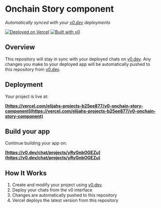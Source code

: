 # Onchain Story component

*Automatically synced with your [v0.dev](https://v0.dev) deployments*

[![Deployed on Vercel](https://img.shields.io/badge/Deployed%20on-Vercel-black?style=for-the-badge&logo=vercel)](https://vercel.com/elijahs-projects-b25ee877/v0-onchain-story-component)
[![Built with v0](https://img.shields.io/badge/Built%20with-v0.dev-black?style=for-the-badge)](https://v0.dev/chat/projects/yRyGnbOGEZu)

## Overview

This repository will stay in sync with your deployed chats on [v0.dev](https://v0.dev).
Any changes you make to your deployed app will be automatically pushed to this repository from [v0.dev](https://v0.dev).

## Deployment

Your project is live at:

**[https://vercel.com/elijahs-projects-b25ee877/v0-onchain-story-component](https://vercel.com/elijahs-projects-b25ee877/v0-onchain-story-component)**

## Build your app

Continue building your app on:

**[https://v0.dev/chat/projects/yRyGnbOGEZu](https://v0.dev/chat/projects/yRyGnbOGEZu)**

## How It Works

1. Create and modify your project using [v0.dev](https://v0.dev)
2. Deploy your chats from the v0 interface
3. Changes are automatically pushed to this repository
4. Vercel deploys the latest version from this repository
